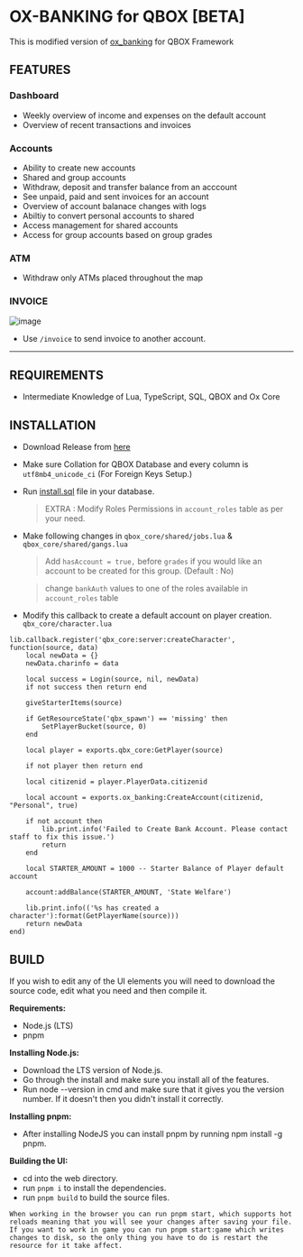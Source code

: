 
# OX-BANKING for QBOX [BETA]

This is modified version of [ox_banking](https://github.com/overextended/ox_banking) for QBOX Framework

## FEATURES
### Dashboard
- Weekly overview of income and expenses on the default account
- Overview of recent transactions and invoices

### Accounts
- Ability to create new accounts
- Shared and group accounts
- Withdraw, deposit and transfer balance from an acccount
- See unpaid, paid and sent invoices for an account
- Overview of account balanace changes with logs
- Abiltiy to convert personal accounts to shared
- Access management for shared accounts
- Access for group accounts based on group grades

### ATM
- Withdraw only ATMs placed throughout the map

### INVOICE
![image](https://github.com/user-attachments/assets/80d8d2ae-30ca-4d78-9c8b-01eebdd38527)
- Use `/invoice` to send invoice to another account.

***

## REQUIREMENTS
- Intermediate Knowledge of Lua, TypeScript, SQL, QBOX and Ox Core

## INSTALLATION
- Download Release from [here](https://github.com/Risky-Shot/ox_banking?tab=readme-ov-file#build)
- Make sure Collation for QBOX Database and every column is `utf8mb4_unicode_ci` (For Foreign Keys Setup.)
- Run [install.sql]() file in your database.
    > EXTRA : Modify Roles Permissions in `account_roles` table as per your need.
- Make following changes in `qbox_core/shared/jobs.lua` & `qbox_core/shared/gangs.lua`
    > Add `hasAccount = true,` before `grades` if you would like an account to be created for this group. (Default : No)
    
    > change `bankAuth` values to one of the roles available in `account_roles` table
- Modify this callback to create a default account on player creation. `qbx_core/character.lua`
```
lib.callback.register('qbx_core:server:createCharacter', function(source, data)
    local newData = {}
    newData.charinfo = data

    local success = Login(source, nil, newData)
    if not success then return end

    giveStarterItems(source)

    if GetResourceState('qbx_spawn') == 'missing' then
        SetPlayerBucket(source, 0)
    end

    local player = exports.qbx_core:GetPlayer(source)

    if not player then return end

    local citizenid = player.PlayerData.citizenid

    local account = exports.ox_banking:CreateAccount(citizenid, "Personal", true)

    if not account then 
        lib.print.info('Failed to Create Bank Account. Please contact staff to fix this issue.')
        return 
    end

    local STARTER_AMOUNT = 1000 -- Starter Balance of Player default account

    account:addBalance(STARTER_AMOUNT, 'State Welfare')

    lib.print.info(('%s has created a character'):format(GetPlayerName(source)))
    return newData
end)
```

## BUILD
If you wish to edit any of the UI elements you will need to download the source code, edit what you need and then compile it.

**Requirements:**
- Node.js (LTS)
- pnpm

**Installing Node.js:**
- Download the LTS version of Node.js.
- Go through the install and make sure you install all of the features.
- Run node --version in cmd and make sure that it gives you the version number. If it doesn't then you didn't install it correctly.

**Installing pnpm:**
- After installing NodeJS you can install pnpm by running npm install -g pnpm.

**Building the UI:**

- cd into the web directory.
- run `pnpm i` to install the dependencies.
- run `pnpm build` to build the source files.

```
When working in the browser you can run pnpm start, which supports hot reloads meaning that you will see your changes after saving your file.
If you want to work in game you can run pnpm start:game which writes changes to disk, so the only thing you have to do is restart the resource for it take affect.
```
